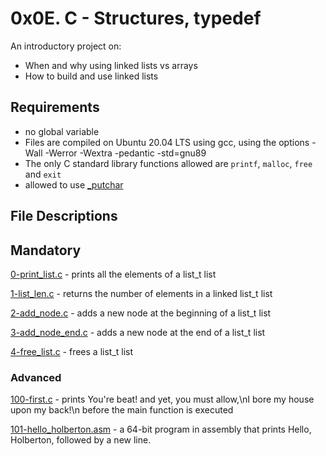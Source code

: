 # 0x0E. C - Structures, typedef
An introductory project on:

- When and why using linked lists vs arrays
- How to build and use linked lists
## Requirements
- no global variable
- Files are compiled on Ubuntu 20.04 LTS using gcc, using the options -Wall -Werror -Wextra -pedantic -std=gnu89
- The only C standard library functions allowed are `printf`, `malloc`, `free` and `exit`
- allowed to use [_putchar](https://github.com/holbertonschool/_putchar.c/blob/master/_putchar.c)
## File Descriptions
## Mandatory
[0-print_list.c](https://github.com/Gbeminiyi-S/alx-low_level_programming/blob/main/0x12-singly_linked_lists/0-print_list.c) - prints all the elements of a list_t list

[1-list_len.c](https://github.com/Gbeminiyi-S/alx-low_level_programming/blob/main/0x12-singly_linked_lists/1-list_len.c) - returns the number of elements in a linked list_t list

[2-add_node.c](https://github.com/Gbeminiyi-S/alx-low_level_programming/blob/main/0x12-singly_linked_lists/2-add_node.c) - adds a new node at the beginning of a list_t list

[3-add_node_end.c](https://github.com/Gbeminiyi-S/alx-low_level_programming/blob/main/0x12-singly_linked_lists/3-add_node_end.c) - adds a new node at the end of a list_t list

[4-free_list.c](https://github.com/Gbeminiyi-S/alx-low_level_programming/blob/main/0x12-singly_linked_lists/4-free_list.c) - frees a list_t list

### Advanced
[100-first.c](https://github.com/Gbeminiyi-S/alx-low_level_programming/blob/main/0x12-singly_linked_lists/100-first.c) - prints You're beat! and yet, you must allow,\nI bore my house upon my back!\n before the main function is executed

[101-hello_holberton.asm](https://github.com/Gbeminiyi-S/alx-low_level_programming/blob/main/0x12-singly_linked_lists/101-hello_holberton.asm) - a 64-bit program in assembly that prints Hello, Holberton, followed by a new line.

